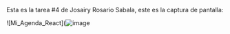 Esta es la tarea #4 de Josairy Rosario Sabala, este es la captura de pantalla:

![Mi_Agenda_React](![image](https://github.com/user-attachments/assets/a51baa88-4d43-45f6-b111-627b95d6809f)
